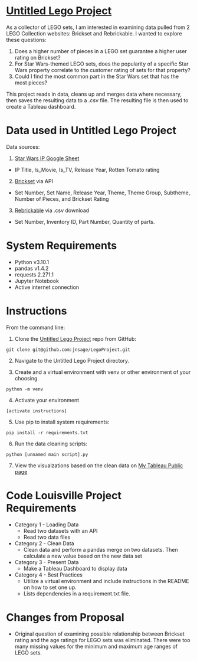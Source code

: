# [Untitled Lego Project](https://github.com/jnsage/LegoProject) 

As a collector of LEGO sets, I am interested in examining data pulled from 2 LEGO Collection websites: Brickset and Rebrickable. I wanted to explore these questions:

1) Does a higher number of pieces in a LEGO set guarantee a higher user rating on Brickset?
2) For Star Wars-themed LEGO sets, does the popularity of a specific Star Wars property correlate to the customer rating of sets for that property?
3) Could I find the most common part in the Star Wars set that has the most pieces?

This project reads in data, cleans up and merges data where necessary, then saves the resulting data to a .csv file. The resulting file is then used to create a Tableau dashboard.

# Data used in Untitled Lego Project
Data sources: 
1) [Star Wars IP Google Sheet](https://docs.google.com/spreadsheets/d/1xw7y9yawF6i35BTfP9M1uUawJvwpacz01Xq4MEZszBs/edit#gid=0)
- IP Title, Is_Movie, Is_TV, Release Year, Rotten Tomato rating
2) [Brickset](https://brickset.com/) via  API
- Set Number, Set Name, Release Year, Theme, Theme Group, Subtheme, Number of Pieces, and Brickset Rating
3) [Rebrickable](https://rebrickable.com) via .csv download 
- Set Number, Inventory ID, Part Number, Quantity of parts. 


# System Requirements
- Python v3.10.1
- pandas v1.4.2
- requests 2.271.1
- Jupyter Notebook
- Active internet connection
  
   
# Instructions 
From the command line:
1) Clone the [Untitled Lego Project](https://github.com/jnsage/LegoProject) repo from GitHub:
```
git clone git@github.com:jnsage/LegoProject.git
```
2) Navigate to the Untitled Lego Project directory.

3) Create and a virtual environment with venv or other environment of your choosing
```
python -m venv
```
4) Activate your environment
```
[activate instructions]
```
5) Use pip to install system requirements:
```
pip install -r requirements.txt
```
6) Run the data cleaning scripts:
```
python [unnamed main script].py
``` 

7) View the visualzations based on the clean data on [My Tableau Public page](https://public.tableau.com/app/profile/jnsage/viz/)


# Code Louisville Project Requirements
- Category 1 - Loading Data
    - Read two datasets with an API
    - Read two data files 
- Category 2 - Clean Data
    - Clean data and perform a pandas merge on two datasets. Then calculate a new value based on the new data set
- Category 3 - Present Data
    - Make a Tableau Dashboard to display data
- Category 4 - Best Practices
    - Utilize a virtual environment and include instructions in the README on how to set one up.
    - Lists dependencies in a requirement.txt file.

# Changes from Proposal
- Original question of examining possible relationship between Brickset rating and the age ratings for LEGO sets was eliminated. There were too many missing values for the minimum and maximum age ranges of LEGO sets.
 


